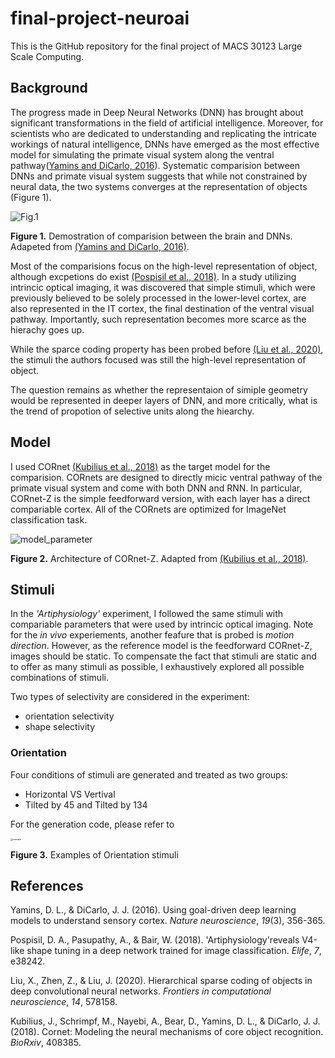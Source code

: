 # final-project-neuroai

This is the GitHub repository for the final project of MACS 30123 Large Scale Computing.

## Background

The progress made in Deep Neural Networks (DNN) has brought about significant transformations in the field of artificial intelligence. Moreover, for scientists who are dedicated to understanding and replicating the intricate workings of natural intelligence, DNNs have emerged as the most effective model for simulating the primate visual system along the ventral pathway([Yamins and DiCarlo, 2016](https://www.nature.com/articles/nn.4244)).  Systematic comparision between DNNs and primate visual system suggests that while not constrained by neural data, the two systems converges at the representation of objects (Figure 1). 

![Fig.1](https://p.ipic.vip/p9op9m.png)

**Figure 1.** Demostration of comparision between the brain and DNNs. Adapeted from [(Yamins and DiCarlo, 2016)](https://www.nature.com/articles/nn.4244).

Most of the comparisions focus on the high-level representation of object, although excpetions do exist [(Pospisil et al., 2018)](https://elifesciences.org/articles/38242). In a study utilizing intrincic optical imaging, it was discovered that simple stimuli, which were previously believed to be solely processed in the lower-level cortex, are also represented in the IT cortex, the final destination of the ventral visual pathway. Importantly, such representation becomes more scarce as the hierachy goes up. 

While the sparce coding property has been probed before [(Liu et al., 2020)](https://www.frontiersin.org/articles/10.3389/fncom.2020.578158/full), the stimuli the authors focused was still the high-level representation of object. 

The question remains as whether the representaion of simiple geometry would be represented in deeper layers of DNN, and more critically, what is the trend of propotion of selective units along the hiearchy. 

## Model 

I used CORnet [(Kubilius et al., 2018)](https://www.biorxiv.org/content/10.1101/408385v1.abstract) as the target model for the comparision. CORnets are designed to directly micic ventral pathway of the primate visual system and come with both DNN and RNN. In particular, CORnet-Z is the simple feedforward version, with each layer has a direct compariable cortex. All of the CORnets are optimized for ImageNet classification task. 

![model_parameter](https://p.ipic.vip/q3mh6a.jpg)

**Figure 2.** Architecture of CORnet-Z. Adapted from [(Kubilius et al., 2018)](https://www.biorxiv.org/content/10.1101/408385v1.abstract).

## Stimuli

In the *'Artiphysiology'* experiment, I followed the same stimuli with compariable parameters that were used by intrincic optical imaging. Note for the *in vivo* experiements, another feafure that is probed is *motion direction*. However, as the reference model is the feedforward CORnet-Z, images should be static. To compensate the fact that stimuli are static and to offer as many stimuli as possible, I exhaustively explored all possible combinations of stimuli.  

Two types of selectivity are considered in the experiment:

- orientation selectivity
- shape selectivity

### Orientation

Four conditions of stimuli are generated and treated as two groups:

- Horizontal VS Vertival
- Tilted by 45 and Tilted by 134

For the generation code, please refer to 

<img src="https://p.ipic.vip/kijxas.png" alt="example" style="zoom:24%;" />

**Figure 3.** Examples of Orientation stimuli





## References

Yamins, D. L., & DiCarlo, J. J. (2016). Using goal-driven deep learning models to understand sensory cortex. *Nature neuroscience*, *19*(3), 356-365.

Pospisil, D. A., Pasupathy, A., & Bair, W. (2018). 'Artiphysiology'reveals V4-like shape tuning in a deep network trained for image classification. *Elife*, *7*, e38242.

Liu, X., Zhen, Z., & Liu, J. (2020). Hierarchical sparse coding of objects in deep convolutional neural networks. *Frontiers in computational neuroscience*, *14*, 578158.

Kubilius, J., Schrimpf, M., Nayebi, A., Bear, D., Yamins, D. L., & DiCarlo, J. J. (2018). Cornet: Modeling the neural mechanisms of core object recognition. *BioRxiv*, 408385.



